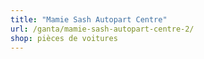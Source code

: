 ```yaml
---
title: "Mamie Sash Autopart Centre"
url: /ganta/mamie-sash-autopart-centre-2/
shop: pièces de voitures
---
```

